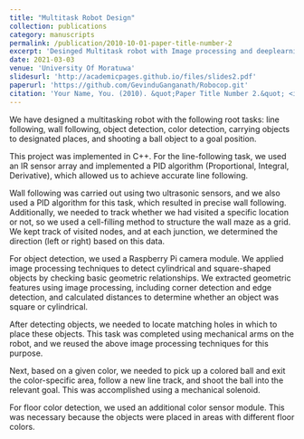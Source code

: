 ```yaml
---
title: "Multitask Robot Design"
collection: publications
category: manuscripts
permalink: /publication/2010-10-01-paper-title-number-2
excerpt: 'Desinged Multitask robot with Image processing and deeplearning'
date: 2021-03-03
venue: 'University Of Moratuwa'
slidesurl: 'http://academicpages.github.io/files/slides2.pdf'
paperurl: 'https://github.com/GevinduGanganath/Robocop.git'
citation: 'Your Name, You. (2010). &quot;Paper Title Number 2.&quot; <i>Journal 1</i>. 1(2).'
---
```



We have designed a multitasking robot with the following root tasks: line following, wall following, object detection, color detection, carrying objects to designated places, and shooting a ball object to a goal position.

This project was implemented in C++. For the line-following task, we used an IR sensor array and implemented a PID algorithm (Proportional, Integral, Derivative), which allowed us to achieve accurate line following.

Wall following was carried out using two ultrasonic sensors, and we also used a PID algorithm for this task, which resulted in precise wall following. Additionally, we needed to track whether we had visited a specific location or not, so we used a cell-filling method to structure the wall maze as a grid. We kept track of visited nodes, and at each junction, we determined the direction (left or right) based on this data.

For object detection, we used a Raspberry Pi camera module. We applied image processing techniques to detect cylindrical and square-shaped objects by checking basic geometric relationships. We extracted geometric features using image processing, including corner detection and edge detection, and calculated distances to determine whether an object was square or cylindrical.

After detecting objects, we needed to locate matching holes in which to place these objects. This task was completed using mechanical arms on the robot, and we reused the above image processing techniques for this purpose.

Next, based on a given color, we needed to pick up a colored ball and exit the color-specific area, follow a new line track, and shoot the ball into the relevant goal. This was accomplished using a mechanical solenoid.

For floor color detection, we used an additional color sensor module. This was necessary because the objects were placed in areas with different floor colors.
